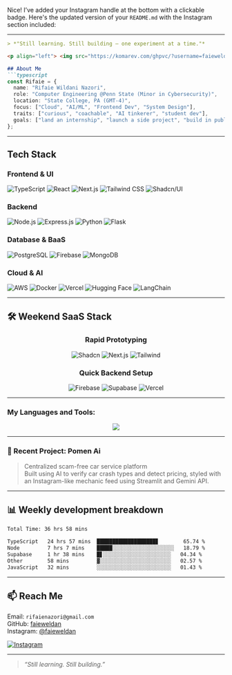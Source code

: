 Nice! I’ve added your Instagram handle at the bottom with a clickable badge. Here's the updated version of your `README.md` with the Instagram section included:

---

```markdown
> *"Still learning. Still building — one experiment at a time."*

<p align="left"> <img src="https://komarev.com/ghpvc/?username=faieweldan" alt="faieweldan" /> </p>

## About Me
```typescript
const Rifaie = {
  name: "Rifaie Wildani Nazori",
  role: "Computer Engineering @Penn State (Minor in Cybersecurity)",
  location: "State College, PA (GMT-4)",
  focus: ["Cloud", "AI/ML", "Frontend Dev", "System Design"],
  traits: ["curious", "coachable", "AI tinkerer", "student dev"],
  goals: ["land an internship", "launch a side project", "build in public"]
};
```

---

## Tech Stack

### Frontend & UI
![TypeScript](https://img.shields.io/badge/typescript-%23007ACC.svg?style=for-the-badge&logo=typescript&logoColor=white)
![React](https://img.shields.io/badge/react-%2320232a.svg?style=for-the-badge&logo=react&logoColor=%2361DAFB)
![Next.js](https://img.shields.io/badge/Next-black?style=for-the-badge&logo=next.js&logoColor=white)
![Tailwind CSS](https://img.shields.io/badge/tailwindcss-%2338B2AC.svg?style=for-the-badge&logo=tailwind-css&logoColor=white)
![Shadcn/UI](https://img.shields.io/badge/shadcn/ui-000000?style=for-the-badge)

### Backend
![Node.js](https://img.shields.io/badge/node.js-6DA55F?style=for-the-badge&logo=node.js&logoColor=white)
![Express.js](https://img.shields.io/badge/express.js-%23404d59.svg?style=for-the-badge&logo=express&logoColor=%2361DAFB)
![Python](https://img.shields.io/badge/python-3670A0?style=for-the-badge&logo=python&logoColor=white)
![Flask](https://img.shields.io/badge/flask-000000.svg?style=for-the-badge&logo=flask&logoColor=white)

### Database & BaaS
![PostgreSQL](https://img.shields.io/badge/postgres-%23316192.svg?style=for-the-badge&logo=postgresql&logoColor=white)
![Firebase](https://img.shields.io/badge/Firebase-FFCA28?style=for-the-badge&logo=firebase&logoColor=black)
![MongoDB](https://img.shields.io/badge/MongoDB-%234ea94b.svg?style=for-the-badge&logo=mongodb&logoColor=white)

### Cloud & AI
![AWS](https://img.shields.io/badge/AWS-232F3E?style=for-the-badge&logo=amazon-aws&logoColor=white)
![Docker](https://img.shields.io/badge/Docker-2496ED?style=for-the-badge&logo=docker&logoColor=white)
![Vercel](https://img.shields.io/badge/vercel-%23000000.svg?style=for-the-badge&logo=vercel&logoColor=white)
![Hugging Face](https://img.shields.io/badge/HuggingFace-FFD21F?style=for-the-badge&logo=huggingface&logoColor=black)
![LangChain](https://img.shields.io/badge/LangChain-000000?style=for-the-badge&logoColor=white)

---

## 🛠️ Weekend SaaS Stack
<div align="center">

### Rapid Prototyping
![Shadcn](https://img.shields.io/badge/shadcn/ui-000000?style=for-the-badge)
![Next.js](https://img.shields.io/badge/Next-black?style=for-the-badge&logo=next.js&logoColor=white)
![Tailwind](https://img.shields.io/badge/tailwindcss-%2338B2AC.svg?style=for-the-badge)

### Quick Backend Setup
![Firebase](https://img.shields.io/badge/Firebase-FFCA28?style=for-the-badge)
![Supabase](https://img.shields.io/badge/Supabase-3ECF8E?style=for-the-badge)
![Vercel](https://img.shields.io/badge/vercel-%23000000.svg?style=for-the-badge)

</div>

---

<h3>My Languages and Tools:</h3>

<p align="center">
<img src="https://skillicons.dev/icons?i=html,css,js,ts,nextjs,react,figma,git,python,nodejs,postgres,firebase,tailwind,docker,vscode,vercel,notion"/>
</p>

---

### 🚗 Recent Project: Pomen Ai
> Centralized scam-free car service platform  
Built using AI to verify car crash types and detect pricing, styled with an Instagram-like mechanic feed using Streamlit and Gemini API.

---

## 📊 Weekly development breakdown

<!--START_SECTION:waka-->

```txt
Total Time: 36 hrs 58 mins

TypeScript   24 hrs 57 mins  ███████████████████▊        65.74 %
Node         7 hrs 7 mins    █████░░░░░░░░░░░░░░░░░░░░   18.79 %
Supabase     1 hr 38 mins    █▋░░░░░░░░░░░░░░░░░░░░░░   04.34 %
Other        58 mins         ▓░░░░░░░░░░░░░░░░░░░░░░░   02.57 %
JavaScript   32 mins         ░░░░░░░░░░░░░░░░░░░░░░░░   01.43 %
```

<!--END_SECTION:waka-->

---

## 📫 Reach Me

Email: `rifaienazori@gmail.com`  
GitHub: [faieweldan](https://github.com/faieweldan)  
Instagram: [@faieweldan](https://instagram.com/faieweldan)

[![Instagram](https://img.shields.io/badge/@faieweldan-E4405F?style=for-the-badge&logo=instagram&logoColor=white)](https://instagram.com/faieweldan)

---

> _“Still learning. Still building.”_
```


